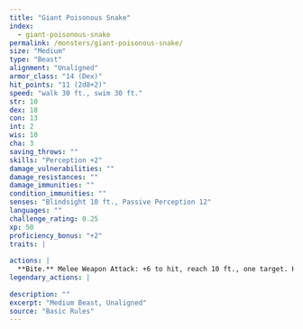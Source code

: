 ```yaml
---
title: "Giant Poisonous Snake"
index:
  - giant-poisonous-snake
permalink: /monsters/giant-poisonous-snake/
size: "Medium"
type: "Beast"
alignment: "Unaligned"
armor_class: "14 (Dex)"
hit_points: "11 (2d8+2)"
speed: "walk 30 ft., swim 30 ft."
str: 10
dex: 18
con: 13
int: 2
wis: 10
cha: 3
saving_throws: ""
skills: "Perception +2"
damage_vulnerabilities: ""
damage_resistances: ""
damage_immunities: ""
condition_immunities: ""
senses: "Blindsight 10 ft., Passive Perception 12"
languages: ""
challenge_rating: 0.25
xp: 50
proficiency_bonus: "+2"
traits: |
  
actions: |
  **Bite.** Melee Weapon Attack: +6 to hit, reach 10 ft., one target. Hit: 6 (1d4 + 4) piercing damage, and the target must make a DC 11 Constitution saving throw, taking 10 (3d6) poison damage on a failed save, or half as much damage on a successful one.  
legendary_actions: |
  
description: ""
excerpt: "Medium Beast, Unaligned"
source: "Basic Rules"
---
```

